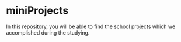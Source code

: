 # miniProjects
 In this repository, you will be able to find the school projects which we accomplished during the studying.
